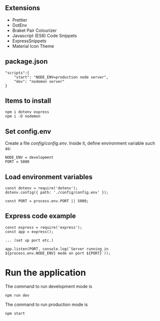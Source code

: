 ## Extensions

- Prettier
- DotEnv
- Braket Pair Colourizer
- Javascript (ES6) Code Snippets
- ExpressSnippets
- Material Icon Theme

## package.json

    "scripts":{
        "start": "NODE_ENV=production node server",
        "dev": "nodemon server"
    }

## Items to install

    npm i dotenv express
    npm i -D nodemon

## Set config.env

Create a file *config/config.env*.
Inside it, define environment variable such as:

    NODE_ENV = development
    PORT = 5000

## Load environment variables

    const dotenv = require('dotenv');
    dotenv.config({ path: './config/config.env' });

    const PORT = process.env.PORT || 5000;


## Express code example

    const express = require('express');
    const app = express();
    
    ... (set up port etc.)

    app.listen(PORT, console.log(`Server running in ${process.env.NODE_ENV} mode on port ${PORT}`));

# Run the application

The command to run development mode is

    npm run dev

The command to run production mode is

    npm start

